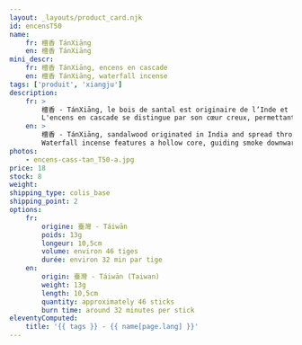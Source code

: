```yaml
---
layout: _layouts/product_card.njk
id: encensT50
name:
    fr: 檀香 TánXiāng 
    en: 檀香 TánXiāng 
mini_descr:
    fr: 檀香 TánXiāng, encens en cascade
    en: 檀香 TánXiāng, waterfall incense
tags: ['produit', 'xiangju']
description: 
    fr: >
        檀香 - TánXiāng, le bois de santal est originaire de l’Inde et s’est diffusé par le commerce vers le Moyen-Orient, l’Asie du Sud-Est et la Chine. Prisé pour sa rareté, il fut autrefois un tribut royal et un symbole de prestige. D’abord utilisé dans les rites religieux, il s’est ensuite intégré à la vie quotidienne et à l’art de l’encens chinois,<!--more--> apprécié par les moines et l’aristocratie. Son parfum apaisant aide à réduire le stress, l’anxiété et l’insomnie, tout en influençant les neurotransmetteurs pour améliorer l’humeur et atténuer la dépression.
        L'encens en cascade se distingue par son cœur creux, permettant à la fumée de descendre en cascade, créant une expérience visuelle unique. Dans la tradition chinoise de l’encens, la contemplation et l’olfaction se complètent pour une immersion sensorielle raffinée.
    en: >
        檀香 - TánXiāng, sandalwood originated in India and spread through trade to the Middle East, Southeast Asia, and China. Valued for its rarity, it was once a tribute and a symbol of prestige. Initially used in religious rituals, it later became part of daily life and a key element in Chinese incense culture,<!--more--> favored by monks and nobility. Its calming aroma helps alleviate stress, anxiety, and insomnia, while influencing neurotransmitters to enhance mood and reduce depression.  
        Waterfall incense features a hollow core, guiding smoke downward like a cascading waterfall, offering a unique visual experience. In Chinese incense culture, watching and smelling incense are complementary, enhancing the sensory ritual.
photos:
    - encens-cass-tan_T50-a.jpg
price: 18
stock: 8
weight:  
shipping_type: colis_base
shipping_point: 2
options:
    fr:
        origine: 臺灣 - Táiwān
        poids: 13g
        longeur: 10,5cm
        volume: environ 46 tiges
        durée: environ 32 min par tige 
    en:
        origin: 臺灣 - Táiwān (Taiwan) 
        weight: 13g
        length: 10,5cm
        quantity: approximately 46 sticks
        burn time: around 32 minutes per stick
eleventyComputed:
    title: '{{ tags }} - {{ name[page.lang] }}'
---
```

